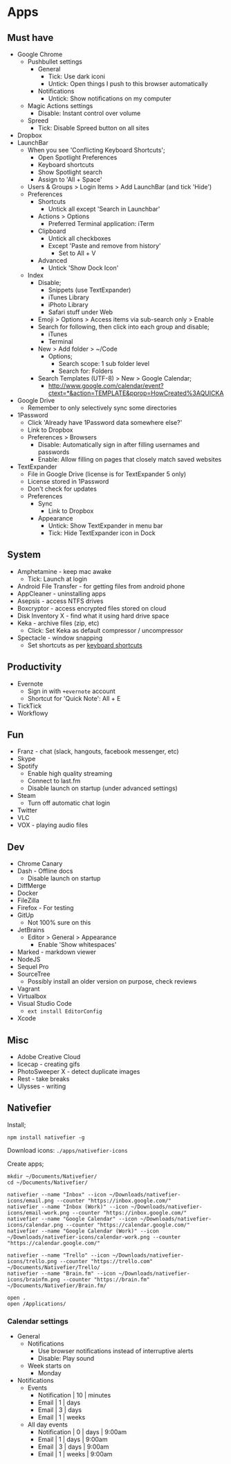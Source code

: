 Apps
====

Must have
---------

- Google Chrome
    - Pushbullet settings
        - General
            - Tick: Use dark iconi
            - Untick: Open things I push to this browser automatically
        - Notifications
            - Untick: Show notifications on my computer
    - Magic Actions settings
        - Disable: Instant control over volume
    - Spreed
        - Tick: Disable Spreed button on all sites
- Dropbox
- LaunchBar
    - When you see 'Conflicting Keyboard Shortcuts';
        - Open Spotlight Preferences
        - Keyboard shortcuts
        - Show Spotlight search
        - Assign to 'All + Space'
    - Users & Groups > Login Items > Add LaunchBar (and tick 'Hide')
    - Preferences
        - Shortcuts
            - Untick all except 'Search in Launchbar'
        - Actions > Options
            - Preferred Terminal application: iTerm
        - Clipboard
            - Untick all checkboxes
            - Except 'Paste and remove from history'
                - Set to All + V
        - Advanced
            - Untick 'Show Dock Icon'
    - Index
        - Disable;
            - Snippets (use TextExpander)
            - iTunes Library
            - iPhoto Library
            - Safari stuff under Web
        - Emoji > Options > Access items via sub-search only > Enable
        - Search for following, then click into each group and disable;
            - iTunes
            - Terminal
        - New > Add folder > ~/Code
            - Options;
                - Search scope: 1 sub folder level
                - Search for: Folders
        - Search Templates (UTF-8) > New > Google Calendar;
            - http://www.google.com/calendar/event?ctext=*&action=TEMPLATE&pprop=HowCreated%3AQUICKA
- Google Drive
    - Remember to only selectively sync some directories
- 1Password
    - Click 'Already have 1Password data somewhere else?'
    - Link to Dropbox
    - Preferences > Browsers
        - Disable: Automatically sign in after filling usernames and passwords
        - Enable: Allow filling on pages that closely match saved websites
- TextExpander
    - File in Google Drive (license is for TextExpander 5 only)
    - License stored in 1Password
    - Don't check for updates
    - Preferences
        - Sync
            - Link to Dropbox
        - Appearance
            - Untick: Show TextExpander in menu bar
            - Tick: Hide TextExpander icon in Dock

System
------

- Amphetamine - keep mac awake
    - Tick: Launch at login
- Android File Transfer - for getting files from android phone
- AppCleaner - uninstalling apps
- Asepsis - access NTFS drives
- Boxcryptor - access encrypted files stored on cloud
- Disk Inventory X - find what it using hard drive space
- Keka - archive files (zip, etc)
    - Click: Set Keka as default compressor / uncompressor
- Spectacle - window snapping
    - Set shortcuts as per [keyboard shortcuts](/misc/keyboard-shortcuts.md)

Productivity
------------

- Evernote
    - Sign in with `+evernote` account
    - Shortcut for 'Quick Note': All + E
- TickTick
- Workflowy

Fun
---

- Franz - chat (slack, hangouts, facebook messenger, etc)
- Skype
- Spotify
    - Enable high quality streaming
    - Connect to last.fm
    - Disable launch on startup (under advanced settings)
- Steam
    - Turn off automatic chat login
- Twitter
- VLC
- VOX - playing audio files

Dev
---

- Chrome Canary
- Dash - Offline docs
    - Disable launch on startup
- DiffMerge
- Docker
- FileZilla
- Firefox - For testing
- GitUp
    - Not 100% sure on this
- JetBrains
    - Editor > General > Appearance
        - Enable 'Show whitespaces'
- Marked - markdown viewer
- NodeJS
- Sequel Pro
- SourceTree
    - Possibly install an older version on purpose, check reviews
- Vagrant
- Virtualbox
- Visual Studio Code
    - `ext install EditorConfig`
- Xcode

Misc
----

- Adobe Creative Cloud
- licecap - creating gifs
- PhotoSweeper X - detect duplicate images
- Rest - take breaks
- Ulysses - writing

Nativefier
----------

Install;

    npm install nativefier -g

Download icons: `./apps/nativefier-icons`

Create apps;

    mkdir ~/Documents/Nativefier/
    cd ~/Documents/Nativefier/

    nativefier --name "Inbox" --icon ~/Downloads/nativefier-icons/email.png --counter "https://inbox.google.com/"
    nativefier --name "Inbox (Work)" --icon ~/Downloads/nativefier-icons/email-work.png --counter "https://inbox.google.com/"
    nativefier --name "Google Calendar" --icon ~/Downloads/nativefier-icons/calendar.png --counter "https://calendar.google.com/"
    nativefier --name "Google Calendar (Work)" --icon ~/Downloads/nativefier-icons/calendar-work.png --counter "https://calendar.google.com/"

    nativefier --name "Trello" --icon ~/Downloads/nativefier-icons/trello.png --counter "https://trello.com" ~/Documents/Nativefier/Trello/
    nativefier --name "Brain.fm" --icon ~/Downloads/nativefier-icons/brainfm.png --counter "https://brain.fm" ~/Documents/Nativefier/Brain.fm/

    open .
    open /Applications/

### Calendar settings

  - General
      - Notifications
          - Use browser notifications instead of interruptive alerts
          - Disable: Play sound
      - Week starts on
          - Monday
  - Notifications
      - Events
          - Notification | 10 | minutes
          - Email        | 1 | days
          - Email        | 3 | days
          - Email        | 1 | weeks
      - All day events
          - Notification | 0 | days  | 9:00am
          - Email        | 1 | days  | 9:00am
          - Email        | 3 | days  | 9:00am
          - Email        | 1 | weeks | 9:00am

